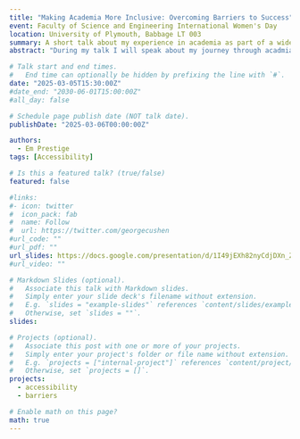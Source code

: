 ```yaml
---
title: "Making Academia More Inclusive: Overcoming Barriers to Success"
event: Faculty of Science and Engineering International Women's Day
location: University of Plymouth, Babbage LT 003
summary: A short talk about my experience in academia as part of a wider afternoon for IWD
abstract: "During my talk I will speak about my journey through acadmia and the barriers I have faced along the way. At each step I will expand on how I overcame these barriers, and the steps I am taking to improve access at my institution"

# Talk start and end times.
#   End time can optionally be hidden by prefixing the line with `#`.
date: "2025-03-05T15:30:00Z"
#date_end: "2030-06-01T15:00:00Z"
#all_day: false

# Schedule page publish date (NOT talk date).
publishDate: "2025-03-06T00:00:00Z"

authors:
  - Em Prestige
tags: [Accessibility]

# Is this a featured talk? (true/false)
featured: false

#links:
#- icon: twitter
#  icon_pack: fab
#  name: Follow
#  url: https://twitter.com/georgecushen
#url_code: ""
#url_pdf: ""
url_slides: https://docs.google.com/presentation/d/1I49jEXh82nyCdjDXn_ZT1BZ5b8_PTi_FXB1JlBgJprg/edit?usp=sharing
#url_video: ""

# Markdown Slides (optional).
#   Associate this talk with Markdown slides.
#   Simply enter your slide deck's filename without extension.
#   E.g. `slides = "example-slides"` references `content/slides/example-slides.md`.
#   Otherwise, set `slides = ""`.
slides: 

# Projects (optional).
#   Associate this post with one or more of your projects.
#   Simply enter your project's folder or file name without extension.
#   E.g. `projects = ["internal-project"]` references `content/project/deep-learning/index.md`.
#   Otherwise, set `projects = []`.
projects:
  - accessibility
  - barriers

# Enable math on this page?
math: true
---
```


